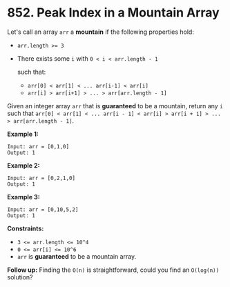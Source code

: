 # 852. Peak Index in a Mountain Array

Let's call an array `arr` a **mountain** if the following properties hold:

- `arr.length >= 3`

- There exists some `i` with `0 < i < arr.length - 1`

   such that:

  - `arr[0] < arr[1] < ... arr[i-1] < arr[i]`
  - `arr[i] > arr[i+1] > ... > arr[arr.length - 1]`

Given an integer array `arr` that is **guaranteed** to be a mountain, return any `i` such that `arr[0] < arr[1] < ... arr[i - 1] < arr[i] > arr[i + 1] > ... > arr[arr.length - 1]`.

 

**Example 1:**

```
Input: arr = [0,1,0]
Output: 1
```

**Example 2:**

```
Input: arr = [0,2,1,0]
Output: 1
```

**Example 3:**

```
Input: arr = [0,10,5,2]
Output: 1
```

 

**Constraints:**

- `3 <= arr.length <= 10^4`
- `0 <= arr[i] <= 10^6`
- `arr` is **guaranteed** to be a mountain array.

 

**Follow up:** Finding the `O(n)` is straightforward, could you find an `O(log(n))` solution?